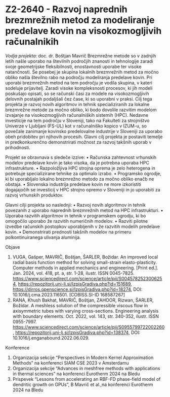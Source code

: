 # Z2-2640 - Razvoj naprednih brezmrežnih metod za modeliranje predelave kovin na visokozmogljivih računalnikih #
_Vodja projekta_: doc. dr. Boštjan Mavrič
Brezmrežne metode so v zadnjih letih našle uporabo na številnih področjih znanosti in tehnologije zaradi svoje geometrijske fleksibilnosti, enostavnosti uporabe ter visoke natančnosti. Še posebej je skupina lokalnih brezmrežnih metod za močno obliko našla številno rabo na področju modeliranja predelave kovin. Pri uporabi brezmrežnih metod na tem področju je vodila skupina, v kateri sodeluje prijavitelj. Zaradi visoke kompleksnosti procesov, ki jih modeli poskušajo opisati, so se računski časi za modele na visokozmogljivih delovnih postajah podaljšali čez čase, ki so uporabni v   praksi. Cilj tega projekta je razvoj novih algoritmov in tehnik specializiranih za lokalne brezmrežne metode za močno obliko, ki bodo dovolile razvitim modelom izvajanje na visokozmogljivih računalniških sistemih (HPC). Nedavne investicije na tem področju v Sloveniji, tako na Fakulteti za strojništvo Univerze v Ljubljani (FS-UL) kot v računalniško kopico v IZUM-u, so povečale zanimanje kovinsko predelovalne industrije v Sloveniji za uporabo obeh pridobitev pri njihovih procesih. Glavni cilj projekta je postaviti temelje in predkonkurenčno demonstrirati možnost za razvoj takšnih uporab v prihodnosti.

Projekt se obravnava s sledeče izzive:
    • Računska zahtevnost vrhunskih modelov predelave kovin je tako visoka, da je potrebna uporaba HPC infrastrukture. 
    • Razpoložljiva HPC strojna oprema je zelo heterogena in potrebuje specializirane tehnike za optimalo izrabo.
    • Programsko ogrodje, ki bi uporabljalo lokalno brezmrežno metodo za močno obliko enačb ne obstaja.
    • Slovenska industrija predelave kovin ne more izkoristiti dogajajočih se investicij v HPC strojno opremo v Sloveniji in jo uporabiti za razvoj vrhunskih produktov. 

Glavni cilji projekta so naslednji:
    • Razvoj novih algoritmov in tehnik povezanih z uporabo naprednih brezmrežnih metod na HPC infrastrukturi. 
    • Uporaba razvitih algoritmov in tehnik v programskem ogrodju, ki bo omogočilo uporabo že razvitih numeričnih modelov.
    • Razviti pilotne izvedbe računskih postopkov uporabljenih v že razvitih modelih predelave kovin.
    • Demonstrirati prednosti takšnih modelov na primeru polkontinuiranega ulivanja aluminija.

Objave
1. VUGA, Gašper, MAVRIČ, Boštjan, ŠARLER, Božidar. An improved local radial basis function method for solving small-strain elasto-plasticity. Computer methods in applied mechanics and engineering. [Print ed.]. Jan. 2024, vol. 418, pt. a, str. 1-28, ilustr. ISSN 0045-7825. https://www.sciencedirect.com/science/article/pii/S0045782523006254, https://repozitorij.uni-lj.si/IzpisGradiva.php?id=151689, https://dirros.openscience.si/IzpisGradiva.php?id=18274, DOI: 10.1016/j.cma.2023.116501. [COBISS.SI-ID 168587267]
2. RANA, Khush Bakhat, MAVRIČ, Boštjan, ZAHOOR, Rizwan, ŠARLER, Božidar. A meshless solution of the compressible viscous flow in axisymmetric tubes with varying cross-sections. Engineering analysis with boundary elements. Oct. 2022, vol. 143, str. 340-352, ilustr. ISSN 0955-7997. https://www.sciencedirect.com/science/article/pii/S0955799722002260, https://repozitorij.uni-lj.si/IzpisGradiva.php?id=138374, DOI: 10.1016/j.enganabound.2022.06.029.

Konference
1. Organizacija sekcije “Perspectives in Modern Kernel Approximation Methods” na konferenci SIAM CSE 2023 v Amsterdamu
2. Organizacija sekcije  “Advances in meshfree methods with applications in thermal sciences” na konferenci Eurotherm 2024 na Bledu
3. Prispevek “Lessons from accelerating an RBF-FD phase-field model of dendritic growth on GPUs”, B Mavrič et al.,na konferenci Eurotherm 2024 na Bledu

